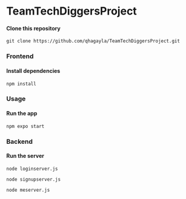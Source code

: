# TeamTechDiggersProject

#### Clone this repository

```
git clone https://github.com/qhagayla/TeamTechDiggersProject.git
```
### Frontend
#### Install dependencies

```
npm install
```

### Usage

#### Run the app

```
npm expo start
```

### Backend
#### Run the server
```
node loginserver.js
```
```
node signupserver.js
```
```
node meserver.js
```
